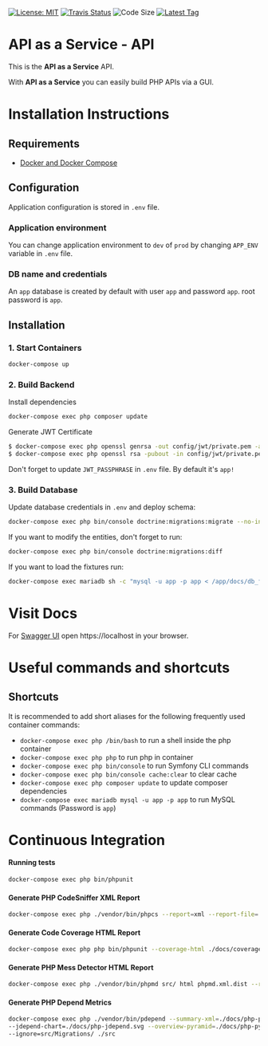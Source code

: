 [![License: MIT](https://img.shields.io/github/license/siewert87/aaas-api.svg)](https://opensource.org/licenses/MIT)
[![Travis Status](https://img.shields.io/travis/siewert87/aaas-api.svg?label=Build)](https://travis-ci.org/siewert87/aaas-api)
![Code Size](https://img.shields.io/github/languages/code-size/siewert87/aaas-api.svg)
[![Latest Tag](https://img.shields.io/github/tag/siewert87/aaas-api.svg?label=Latest)](https://github.com/siewert87/aaas-api/releases)

# API as a Service - API

This is the **API as a Service** API.

With **API as a Service** you can easily build PHP APIs via a GUI.

# Installation Instructions

## Requirements

* [Docker and Docker Compose]

## Configuration

Application configuration is stored in `.env` file. 

### Application environment
You can change application environment to `dev` of `prod` by changing `APP_ENV` variable in `.env` file.

### DB name and credentials
An `app` database is created by default with user `app` and password `app`. root password is `app`.

## Installation

### 1. Start Containers 

```bash
docker-compose up
```

### 2. Build Backend

Install dependencies

```bash
docker-compose exec php composer update
```

Generate JWT Certificate

```bash
$ docker-compose exec php openssl genrsa -out config/jwt/private.pem -aes256 4096
$ docker-compose exec php openssl rsa -pubout -in config/jwt/private.pem -out config/jwt/public.pem
```

Don't forget to update `JWT_PASSPHRASE` in `.env` file. By default it's `app!`

### 3. Build Database

Update database credentials in `.env` and deploy schema:

```bash
docker-compose exec php bin/console doctrine:migrations:migrate --no-interaction
```

If you want to modify the entities, don't forget to run:

```bash
docker-compose exec php bin/console doctrine:migrations:diff
```

If you want to load the fixtures run:

```bash
docker-compose exec mariadb sh -c "mysql -u app -p app < /app/docs/db_fixtures.sql"
```

# Visit Docs

For [Swagger UI] open https://localhost in your browser.

# Useful commands and shortcuts

## Shortcuts
It is recommended to add short aliases for the following frequently used container commands:

* `docker-compose exec php /bin/bash` to run a shell inside the php container
* `docker-compose exec php php` to run php in container
* `docker-compose exec php bin/console` to run Symfony CLI commands
* `docker-compose exec php bin/console cache:clear` to clear cache
* `docker-compose exec php composer update` to update composer dependencies
* `docker-compose exec mariadb mysql -u app -p app` to run MySQL commands (Password is `app`)

# Continuous Integration

#### Running tests

```bash
docker-compose exec php bin/phpunit
```

#### Generate PHP CodeSniffer XML Report

```bash
docker-compose exec php ./vendor/bin/phpcs --report=xml --report-file=./docs/phpcs.xml
```

#### Generate Code Coverage HTML Report

```bash
docker-compose exec php php bin/phpunit --coverage-html ./docs/coverage
```

#### Generate PHP Mess Detector HTML Report

```bash
docker-compose exec php ./vendor/bin/phpmd src/ html phpmd.xml.dist --reportfile ./docs/phpmd.html
```

#### Generate PHP Depend Metrics

```bash
docker-compose exec php ./vendor/bin/pdepend --summary-xml=./docs/php-pdepend.xml \
--jdepend-chart=./docs/php-jdepend.svg --overview-pyramid=./docs/php-pyramid.svg \
--ignore=src/Migrations/ ./src
```

[Docker and Docker Compose]: https://docs.docker.com/engine/installation
[Swagger UI]: https://swagger.io/tools/swagger-ui/
